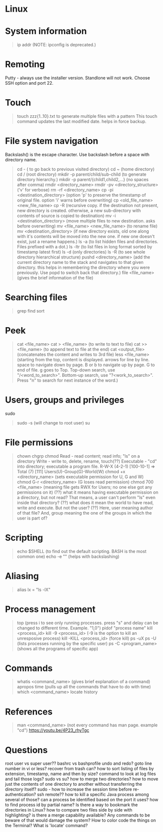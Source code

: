 # Linux

# System information
> ip addr  (NOTE: ipconfig is deprecated.)

# Remoting
Putty - always use the installer version. Standlone will not work. Choose SSH option and port 22.

# Touch
> touch zzz{1..10}.txt  to generate multiple files with a pattern
This touch command updates the last modified date. helps in force backup.

# File system navigation
Backslash(\) is the escape character. Use backslash before a space with directory name.
> cd -   ( to go back to previous visited directory)
> cd ~ (home directory)
> cd /   (root directory)
> mkdir -p parent/child/sub-child (to generate directory hierarchy.)
> mkdir -p parent/{child1,child2,...} (no spaces after comma)
> rmdir <directory_name>
> rmdir -pv <directory_structure> ('v' for verbose)
> rm -rf <directory_name>
> cp -pi <file1> <file2> <destination_directory> (option 'p' to preserve the timestamp of original file. option 'i' warns before overwriting)
> cp <old_file_name> <new_file_name>
> cp -R <directory1> <directory2> (recursive copy. if the destination not present, new directory is created. otherwise, a new sub-directory with contents of source is copied to destination)
> mv -i <file1> <file2> <destination_directory> (move multiple files to new destination. asks before overwriting)
> mv <file_name> <new_file_name> (to rename file)
> mv <directory> <destination_directory> (if new directory exists, old one along with it's contents will be moved into the new one. if new one doesn't exist, just a rename happens.)
> ls -a (to list hidden files and directories. Files prefixed with a dot.)
> ls -ltr (to list files in long format sorted by timestamp latest first)
> ls -d (only directories)
> ls -R (to see whole directory hierarchical structure)
> pushd <directory_name> (add the current directory name to the stack and navigates to that given directory. this helps in remembering the directory where you were previously. Use popd to switch back that directory.)
> file <file_name>  (gives the brief information of the file)

# Searching files
> grep
> find
sort

# Peek
> cat <file_name>
> cat > <file_name> (to write to text to file)
> cat >> <file_name> (to append text to file at the end)
> cat <file1> <file2> <output_file>   (concatenates the content and writes to 3rd file)
> less <file_name> (starting from the top, content is displayed. arrows for line by line. space to navigate down by page. B or b to navigate up by page. G to end of file. g goes to Top. Top-down search, use "/<word_to_search>". Bottom-up search, use "?<work_to_search>". Press "n" to search for next instance of the word.)

# Users, groups and privileges
sudo
> sudo -s (will change to root user)
su

# File permissions
> chown
> chgrp
> chmod
Read - read content; read info; "ls" on a directory
Write - write to, delete, rename, touch(??)
Executable - "cd" into directory; executable a program file.
R-W-X (4-2-1) [100-10-1] => Total (7) [111]
Users(U)-Group(G)-World(W)
> chmod +x <directory_name> (sets executable permission for U, G and W)
> chmod G-r <directory_name> (G loses read permission)
> chmod 700 <file_name> (meaning file gets RWX for Users; no one else got any permissions on it)
(??) what it means having executable permission on a directory, but not read? That means, a user can't perform "ls" even inside that directory?
(??) what does it mean the world to have read, write and execute. But not the user?
(??) Here, user meaning author of that file? And, group meaning the one of the groups in which the user is part of?

# Scripting
> echo $SHELL (to find out the default scripting. BASH is the most common one)
> echo -e ""  (helps with backslashing)

# Aliasing
> alias lx = "ls -lX"

# Process management
> top (press i to see only running processes. press "s" and delay can be changed to different time. Example. "1,0")
> pidof "process name"
> kill <process_id>
> kill -9 <process_id> (-9 is the option to kill an unresposive process)
> kill -KILL <process_id> (force kill)
>ps -uX
> ps -U <username> (lists processes running by the specific user)
> ps -C <program_name> (shows all the programs of specific app)

# Commands
> whatis <command_name> (gives brief explanation of a command)
>apropos time (pulls up all the commands that have to do with time)
> which <command_name>
> locate
> history

# References
> man <command_name> (not every command has man page. example "cd")
https://youtu.be/4P23_rhyTgc

# Questions
root user vs super user??
bashrc vs bashprofile
undo and redo?
goto line number in vi or less?
recover from trash can?
how to sort listing of files by extension, timestamp, name and then by size?
command to look at log files and tail those logs?
sudo vs su?
how to merge two directories?
how to move just the contents of one directory to another without transferring the directory itself?
sudo - how to increase the session time before re-authentication?
ssh remote??
how to kill a specific Java process among several of those? can a process be identified based on the port it uses?
how to find process id by partial name?
Is there a way to bookmark the directories in Linux?
how to compare two files side by side with highlighting? is there a merge capability available?
Any commands to be beware of that would damage the system?
How to color code the things on the Terminal?
What is 'locate' command?
